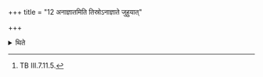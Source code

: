 +++
title = "12 अनाज्ञातमिति तिस्रोऽनाज्ञाते जुहुयात्"

+++

<details><summary>थिते</summary>

12. When one does not know (whether mistake has occurred or not) one should offer three libations of ghee with anājñātam....[^1]  


[^1]: TB III.7.11.5.
</details>
